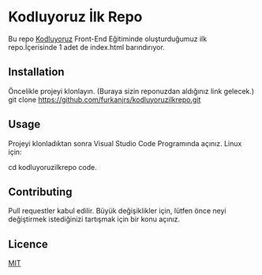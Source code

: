 # Kodluyoruz İlk Repo

Bu repo [Kodluyoruz](https://www.kodluyoruz.org) Front-End Eğitiminde oluşturduğumuz ilk repo.İçerisinde 1 adet de index.html barındırıyor.

## Installation

Öncelikle projeyi klonlayın. (Buraya sizin reponuzdan aldığınız link gelecek.)
git clone https://github.com/furkanjrs/kodluyoruzilkrepo.git

## Usage

Projeyi klonladıktan sonra Visual Studio Code Programında açınız.
Linux için:

cd kodluyoruzilkrepo
code.

## Contributing

Pull requestler kabul edilir. Büyük değişiklikler için, lütfen önce neyi değiştirmek istediğinizi
tartışmak için bir konu açınız.

## Licence

[MIT](C:\Users\Furkan\Desktop\githomework1\kodluyoruzilkrepo\LICENCE)


